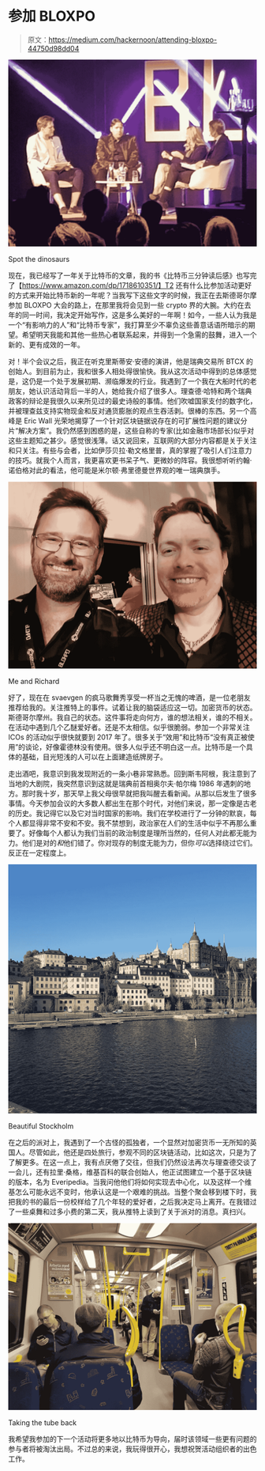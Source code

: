 # 参加 BLOXPO

> 原文：<https://medium.com/hackernoon/attending-bloxpo-44750d98dd04>

![](img/7037f84e7c285ddac5dda8c20795adbb.png)

Spot the dinosaurs

现在，我已经写了一年关于比特币的文章，我的书《比特币三分钟读后感》也写完了【https://www.amazon.com/dp/1718610351/】T2 还有什么比参加活动更好的方式来开始比特币新的一年呢？当我写下这些文字的时候，我正在去斯德哥尔摩参加 BLOXPO 大会的路上，在那里我将会见到一些 crypto 界的大腕。大约在去年的同一时间，我决定开始写作，这是多么美好的一年啊！如今，一些人认为我是一个“有影响力的人”和“比特币专家”，我打算至少不辜负这些善意话语所暗示的期望。希望明天我能和其他一些热心者联系起来，并得到一个急需的鼓舞，进入一个新的、更有成效的一年。

对！半个会议之后，我正在听克里斯蒂安·安德的演讲，他是瑞典交易所 BTCX 的创始人。到目前为止，我和很多人相处得很愉快。我从这次活动中得到的总体感觉是，这仍是一个处于发展初期、濒临爆发的行业。我遇到了一个我在大船时代的老朋友，她认识活动背后一半的人，她给我介绍了很多人。理查德·哈特和两个瑞典政客的辩论是我很久以来所见过的最史诗般的事情。他们吹嘘国家支付的数字化，并被理查兹支持实物现金和反对通货膨胀的观点生吞活剥。很棒的东西。另一个高峰是 Eric Wall 光荣地揭穿了一个针对区块链据说存在的可扩展性问题的建议分片“解决方案”。我仍然感到困惑的是，这些自称的专家(比如金融市场部长)似乎对这些主题知之甚少。感觉很浅薄。话又说回来，互联网的大部分内容都是关于关注和只关注。有些与会者，比如伊莎贝拉·勒文格里普，真的掌握了吸引人们注意力的技巧。就我个人而言，我更喜欢更书呆子气、更微妙的阵容。我很想听听约翰·诺伯格对此的看法，他可能是米尔顿·弗里德曼世界观的唯一瑞典旗手。

![](img/368c3d0cfbe2983c44620c0a3b2e9a85.png)

Me and Richard

好了，现在在 svaevgen 的疯马歌舞秀享受一杯当之无愧的啤酒，是一位老朋友推荐给我的。关注推特上的事件。试着让我的脑袋适应这一切。加密货币的状态。斯德哥尔摩州。我自己的状态。这件事将走向何方，谁的想法相关，谁的不相关。在活动中遇到几个乙醚爱好者。还是不太相信。似乎很脆弱。参加一个非常关注 ICOs 的活动似乎很快就要到 2017 年了。很多关于“效用”和比特币“没有真正被使用”的谈论，好像霍德林没有使用。很多人似乎还不明白这一点。比特币是一个具体的基础，目光短浅的人可以在上面建造纸牌房子。

走出酒吧，我意识到我发现附近的一条小巷非常熟悉。回到斯韦阿根，我注意到了当地的大剧院，我突然意识到这就是瑞典前首相奥尔夫·帕尔梅 1986 年遇刺的地方。那时我十岁，那天早上我父母很早就把我叫醒去看新闻。从那以后发生了很多事情。今天参加会议的大多数人都出生在那个时代，对他们来说，那一定像是古老的历史。我记得它以及它对当时国家的影响。我们在学校进行了一分钟的默哀，每个人都显得非常不安和不安。我不禁想到，政治家在人们的生活中似乎不再那么重要了。好像每个人都认为我们当前的政治制度是理所当然的，任何人对此都无能为力。他们是对的*和*他们错了。你对现存的制度无能为力，但你*可以*选择绕过它们。反正在一定程度上。

![](img/ba64a55bfe55d796fda78e18723a621a.png)

Beautiful Stockholm

在之后的派对上，我遇到了一个古怪的孤独者，一个显然对加密货币一无所知的英国人。尽管如此，他还是四处旅行，参观不同的区块链活动，比如这次，只是为了了解更多。在这一点上，我有点厌倦了交往，但我们仍然设法再次与理查德交谈了一会儿，还有拉里·桑格，维基百科的联合创始人，他正试图建立一个基于区块链的版本，名为 Everipedia。当我问他他们将如何实现去中心化，以及这样一个维基怎么可能永远不变时，他承认这是一个艰难的挑战。当整个聚会移到楼下时，我把我的书的最后一份校样给了几个年轻的爱好者，之后我决定马上离开。在我错过了一些桌舞和过多小费的第二天，我从推特上读到了关于派对的消息。真扫兴。

![](img/b2262d32b159a0ba4dfe412360087d96.png)

Taking the tube back

我希望我参加的下一个活动将更多地以比特币为导向，届时该领域一些更有问题的参与者将被淘汰出局。不过总的来说，我玩得很开心，我想祝贺活动组织者的出色工作。